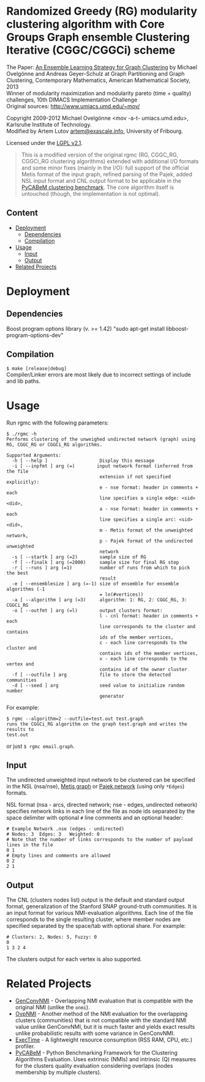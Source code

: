 # Randomized Greedy (RG) modularity clustering algorithm with Core Groups Graph ensemble Clustering Iterative (CGGC/CGGCi) scheme

The Paper: [An Ensemble Learning Strategy for Graph Clustering](http://www.cc.gatech.edu/dimacs10/papers/%5B18%5D-dimacs10_ovelgoennegeyerschulz.pdf)
by Michael Ovelgönne and Andreas Geyer-Schulz at Graph Partitioning and
Graph Clustering, Contemporary Mathematics, American Mathematical
Society, 2013  
Winner of modularity maximization and modularity pareto (time + quality)
challenges, 10th DIMACS Implementation Challenge  
Original sources: http://www.umiacs.umd.edu/~mov/

Copyright 2009-2012 Michael Ovelgönne <mov -a-t- umiacs.umd.edu>, Karlsruhe Institute of Technology.  
Modified by Artem Lutov <artem@exascale.info>, University of Fribourg.

Licensed under the [LGPL v2.1](License.md).

> This is a modified version of the original rgmc (RG, CGGC_RG, CGGCi_RG clustering
algorithms) extended with additional I/O formats and some minor fixes (mainly in
the I/O): full support of the official Metis format of the input graph, refined
parsing of the Pajek, added NSL input format and CNL output format to be applicable
in the [PyCABeM clustering benchmark](https://github.com/eXascaleInfolab/PyCABeM).
The core algorithm itself is untouched (though, the implementation is not
optimal).

## Content
- [Deployment](#deployment)
	- [Dependencies](#dependencies)
	- [Compilation](#compilation)
- [Usage](#usage)
  - [Input](#input)
  - [Output](#output)
- [Related Projects](#related-projects)

# Deployment
## Dependencies
Boost program options library (v. >= 1.42)
"sudo apt-get install libboost-program-options-dev"

## Compilation
`$ make [release|debug]`  
Compiler/Linker errors are most likely due to incorrect settings of include and lib paths.  

# Usage
Run rgmc with the following parameters:
```
$ ./rgmc -h
Performs clustering of the unweighed undirected network (graph) using RG, CGGC_RG or CGGCi_RG algorithms.

Supported Arguments:
  -h [ --help ]                   Display this message
  -i [ --inpfmt ] arg (=)        input network format (inferred from the file
                                  extension if not specified explicitly):
                                  e - nse format: header in comments + each
                                  line specifies a single edge: <sid> <did>,
                                  a - nse format: header in comments + each
                                  line specifies a single arc: <sid> <did>,
                                  m - Metis format of the unweighted network,
                                  p - Pajek format of the undirected unweighted
                                  network
  -s [ --startk ] arg (=2)        sample size of RG
  -f [ --finalk ] arg (=2000)     sample size for final RG step
  -r [ --runs ] arg (=1)          number of runs from which to pick the best
                                  result
  -e [ --ensemblesize ] arg (=-1) size of ensemble for ensemble algorithms (-1
                                  = ln(#vertices))
  -a [ --algorithm ] arg (=3)     algorithm: 1: RG, 2: CGGC_RG, 3: CGGCi_RG
  -o [ --outfmt ] arg (=l)        output clusters format:
                                  l - cnl format: header in comments + each
                                  line corresponds to the cluster and contains
                                  ids of the member vertices,
                                  c - each line corresponds to the cluster and
                                  contains ids of the member vertices,
                                  v - each line corresponds to the vertex and
                                  contains id of the owner cluster
  -f [ --outfile ] arg            file to store the detected communities
  -d [ --seed ] arg               seed value to initialize random number
                                  generator
```

For example:
```
$ rgmc --algorithm=2 --outfile=test.out test.graph
runs the CGGCi_RG algorithm on the graph test.graph and writes the results to
test.out
```
or just `$ rgmc email.graph`.

## Input
The undirected unweighted input network to be clustered can be specified in the NSL (nsa/nse), [Metis graph](http://people.sc.fsu.edu/~jburkardt/data/metis_graph/metis_graph.html) or [Pajek network](https://gephi.org/users/supported-graph-formats/pajek-net-format/) (using only `*Edges`) formats.

NSL format (nsa - arcs, directed network; nse - edges, undirected network) specifies network links in each line of the file as node ids separated by the space delimiter with optional `#` line comments and an optional header:
```
# Example Network .nse (edges - undirected)
# Nodes: 3  Edges: 3   Weighted: 0
# Note that the number of links corresponds to the number of payload lines in the file
0 1
# Empty lines and comments are allowed
0 2
2 1
```

## Output
The CNL (clusters nodes list) output is the default and standard output format, generalization of the Stanford SNAP ground-truth communities. It is an input format for various NMI-evaluation algorithms. Each line of the file corresponds to the single resulting cluster, where member nodes are specified separated by the space/tab with optional share. For example:
```
# Clusters: 2, Nodes: 5, Fuzzy: 0
0
1 3 2 4
```
The clusters output for each vertex is also supported.

# Related Projects
- [GenConvNMI](https://github.com/eXascaleInfolab/GenConvNMI) - Overlapping NMI evaluation that is compatible with the original NMI (unlike the `onmi`).
- [OvpNMI](https://github.com/eXascaleInfolab/OvpNMI) - Another method of the NMI evaluation for the overlapping clusters (communities) that is not compatible with the standard NMI value unlike GenConvNMI, but it is much faster and yields exact results unlike probabilistic results with some variance in GenConvNMI.
- [ExecTime](https://bitbucket.org/lumais/exectime/)  - A lightweight resource consumption (RSS RAM, CPU, etc.) profiler.
- [PyCABeM](https://github.com/eXascaleInfolab/PyCABeM) - Python Benchmarking Framework for the Clustering Algorithms Evaluation. Uses extrinsic (NMIs) and intrinsic (Q) measures for the clusters quality evaluation considering overlaps (nodes membership by multiple clusters).
